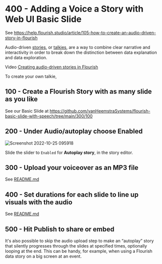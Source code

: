 # 400 - Adding a Voice a Story with Web UI Basic Slide

See https://help.flourish.studio/article/105-how-to-create-an-audio-driven-story-in-flourish

Audio-driven [stories](https://help.flourish.studio/article/13-creating-a-story), or [talkies](https://flourish.studio/2019/02/07/audio-talkie-visualisation-data-stories/), are a way to combine clear narrative and interactivity in order to break down the distinction between data explanation and data exploration.

Video [Creating audio-driven stories in Flourish](https://www.youtube.com/watch?v=TUfmoMe9MGE)

To create your own talkie,

## 100 - Create a Flourish Story with as many slide as you like

See our Basic Slide at https://github.com/vanHeemstraSystems/flourish-basic-slide-with-speech/tree/main/300/100

## 200 - Under Audio/autoplay choose Enabled

![Screenshot 2022-10-25 095918](https://user-images.githubusercontent.com/1499433/197717253-8bdcdd93-5939-454c-a22e-331cb4aed48d.png)

Slide the slider to ```Enabled``` for **Autoplay story**, in the story editor. 

## 300 - Upload your voiceover as an MP3 file

See [README.md](./300/README.md)

## 400 - Set durations for each slide to line up visuals with the audio

See [README.md](./400/README.md)

## 500 - Hit Publish to share or embed

It's also possible to skip the audio upload step to make an “autoplay” story that silently progresses through the slides at specified times, optionally looping at the end. This can be handy, for example, when using a Flourish data story on a big screen at an event.

